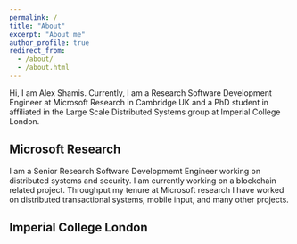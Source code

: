 ```yaml
---
permalink: /
title: "About"
excerpt: "About me"
author_profile: true
redirect_from: 
  - /about/
  - /about.html
---
```


Hi, I am Alex Shamis. Currently, I am a Research Software Development Engineer at Microsoft Research in Cambridge UK and a PhD student in affiliated in the Large Scale Distributed Systems group at Imperial College London.

Microsoft Research
--------
I am a Senior Research Software Developmemt Engineer working on distributed systems and security. I am currently working on a blockchain related project. Throughput my tenure at Microsoft research I have worked on distributed transactional systems, mobile input, and many other projects.

Imperial College London
--------
